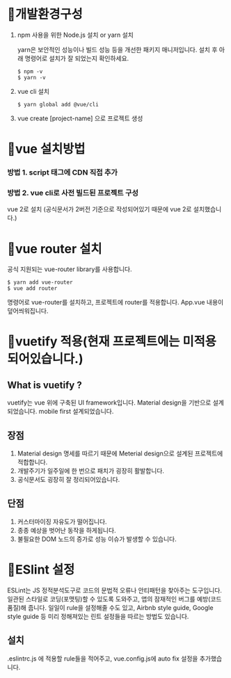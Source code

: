 # 🍎개발환경구성

1. npm 사용을 위한 Node.js 설치 or yarn 설치

    yarn은 보안적인 성능이나 빌드 성능 등을 개선한 패키지 매니저입니다.
    설치 후 아래 명령어로 설치가 잘 되었는지 확인하세요.
    ```
    $ npm -v
    $ yarn -v
    ```

2. vue cli 설치

    ```
    $ yarn global add @vue/cli 
    ```

3. vue create [project-name] 으로 프로젝트 생성





# 🍊vue 설치방법

### 방법 1. script 태그에 CDN 직접 추가

### 방법 2. vue cli로 사전 빌드된 프로젝트 구성

vue 2로 설치 (공식문서가 2버전 기준으로 작성되어있기 때문에 vue 2로 설치했습니다.)




# 🍋vue router 설치

공식 지원되는 vue-router library를 사용합니다.

```
$ yarn add vue-router
$ vue add router
```

명령어로 vue-router를 설치하고, 프로젝트에 router를 적용합니다.
App.vue 내용이 덮어씌워집니다.



# 🍐vuetify 적용(현재 프로젝트에는 미적용 되어있습니다.)

## What is vuetify ?

vuetify는 vue 위에 구축된 UI framework입니다. Material design을 기반으로 설계되었습니다.
mobile first 설계되었습니다.

## 장점

1. Material design 명세를 따르기 때문에 Meterial design으로 설계된 프로젝트에 적합합니다. 
2. 개발주기가 일주일에 한 번으로 패치가 굉장히 활발합니다.
3. 공식문서도 굉장히 잘 정리되어있습니다.

## 단점

1. 커스터마이징 자유도가 떨어집니다.
2. 종종 예상을 벗어난 동작을 하게됩니다.
3. 불필요한 DOM 노드의 증가로 성능 이슈가 발생할 수 있습니다.


# 🍆ESlint 설정

ESLint는 JS 정적분석도구로 코드의 문법적 오류나 안티패턴을 찾아주는 도구입니다. 일관된 스타일로 코딩(포맷팅)할 수 있도록 도와주고, 앱의 잠재적인 버그를 예방(코드 품질)해 줍니다. 일일이 rule을 설정해줄 수도 있고, Airbnb style guide, Google style guide 등 미리 정해져있는 린트 설정들을 따르는 방법도 있습니다.

## 설치

.eslintrc.js 에 적용할 rule들을 적어주고, vue.config.js에 auto fix 설정을 추가했습니다. 
